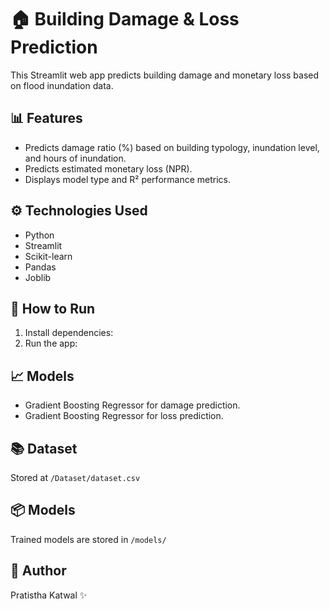 # 🏠 Building Damage & Loss Prediction

This Streamlit web app predicts building damage and monetary loss based on flood inundation data.

## 📊 Features
- Predicts damage ratio (%) based on building typology, inundation level, and hours of inundation.
- Predicts estimated monetary loss (NPR).
- Displays model type and R² performance metrics.

## ⚙️ Technologies Used
- Python
- Streamlit
- Scikit-learn
- Pandas
- Joblib

## 🚀 How to Run
1. Install dependencies:
2. Run the app:

## 📈 Models
- Gradient Boosting Regressor for damage prediction.
- Gradient Boosting Regressor for loss prediction.

## 📚 Dataset
Stored at `/Dataset/dataset.csv`

## 📦 Models
Trained models are stored in `/models/`

## 📝 Author
Pratistha Katwal ✨